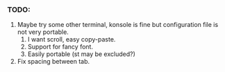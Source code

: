 ### TODO: 
1. Maybe try some other terminal, konsole is fine but configuration file is not very portable.
    1. I want scroll, easy copy-paste.
    2. Support for fancy font.
    3. Easily portable (st may be excluded?)
2. Fix spacing between tab.
